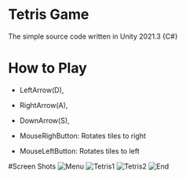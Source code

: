 ﻿#  Tetris Game
The simple source code written in Unity 2021.3 {C#} 


# How to Play
 - LeftArrow(D), 
 - RightArrow(A), 
 - DownArrow(S),

 - MouseRighButton: Rotates tiles to right
 - MouseLeftButton: Rotates tiles to left


#Screen Shots
![Menu](https://github.com/beneqi/tetrisgame/assets/131340484/a3db4b71-d084-4dbf-874c-8fcac38f9fc8)
![Tetris1](https://github.com/beneqi/tetrisgame/assets/131340484/1ee3e574-1a06-4046-bb40-a3f4de9f317e)
![Tetris2](https://github.com/beneqi/tetrisgame/assets/131340484/2fbda995-29eb-4d76-bd57-3331bdc61f81)
![End](https://github.com/beneqi/tetrisgame/assets/131340484/cc8580dc-3a7a-4b4c-b42f-4afc3a60e95b)
